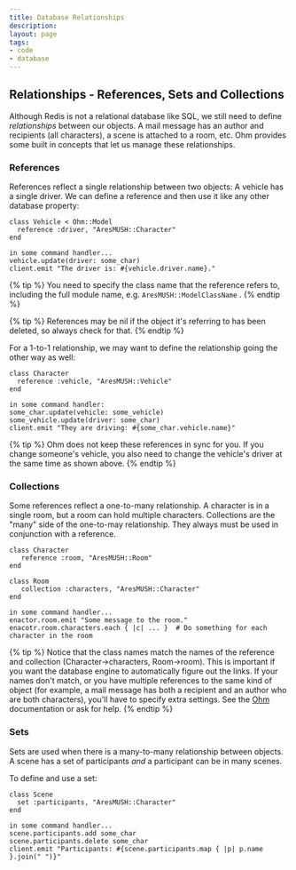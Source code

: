 ```yaml
---
title: Database Relationships
description: 
layout: page
tags:
- code
- database
---
```


## Relationships - References, Sets and Collections

Although Redis is not a relational database like SQL, we still need to define _relationships_ between our objects. A mail message has an author and recipients (all characters), a scene is attached to a room, etc.  Ohm provides some built in concepts that let us manage these relationships.

### References

References reflect a single relationship between two objects: A vehicle has a single driver.  We can define a reference  and then use it like any other database property:

    class Vehicle < Ohm::Model
      reference :driver, "AresMUSH::Character"
    end
    
    in some command handler...
    vehicle.update(driver: some_char)
    client.emit "The driver is: #{vehicle.driver.name}."

{% tip %} 
You need to specify the class name that the reference refers to, including the full module name, e.g.   `AresMUSH::ModelClassName` .
{% endtip %}

{% tip %}
References may be nil if the object it's referring to has been deleted, so always check for that.
{% endtip %}


For a 1-to-1 relationship, we may want to define the relationship going the other way as well:

    class Character
      reference :vehicle, "AresMUSH::Vehicle"
    end
    
    in some command handler:
    some_char.update(vehicle: some_vehicle)
    some_vehicle.update(driver: some_char)
    client.emit "They are driving: #{some_char.vehicle.name}"

{% tip %}
Ohm does not keep these references in sync for you.  If you change someone's vehicle, you also need to change the vehicle's driver at the same time as shown above.
{% endtip %}


### Collections

Some references reflect a one-to-many relationship.  A character is in a single room, but a room can hold multiple characters.  Collections are the "many" side of the one-to-may relationship.  They always must be used in conjunction with a reference.

    class Character
       reference :room, "AresMUSH::Room"
    end
    
    class Room
       collection :characters, "AresMUSH::Character"
    end
    
    in some command handler...
    enactor.room.emit "Some message to the room."
    enacotr.room.characters.each { |c| ... }  # Do something for each character in the room

{% tip %}
Notice that the class names match the names of the reference and collection (Character-&gt;characters, Room-&gt;room). This is important if you want the database engine to automatically figure out the links.  If your names don't match, or you have multiple references to the same kind of object (for example, a mail message has both a recipient and an author who are both characters), you'll have to specify extra settings.  See the [Ohm](http://ohm.keyvalue.org/) documentation or ask for help.
{% endtip %}

### Sets

Sets are used when there is a many-to-many relationship between objects. A scene has a set of participants *and* a participant can be in many scenes. 

To define and use a set:

    class Scene
      set :participants, "AresMUSH::Character"
    end
    
    in some command handler...
    scene.participants.add some_char
    scene.participants.delete some_char
    client.emit "Participants: #{scene.participants.map { |p| p.name }.join(" ")}"